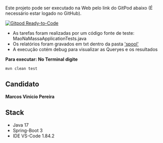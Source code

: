 Este projeto pode ser executado na Web pelo link do GitPod abaixo (É necessário estar logado no GitHub).

[![Gitpod Ready-to-Code](https://img.shields.io/badge/Gitpod-Ready--to--Code-blue?logo=gitpod)](https://gitpod.io/#https://github.com/MarcosVP-Fatec/tst231205-iniflex)
    
* As tarefas foram realizadas por um código fonte de teste: MaoNaMassaApplicationTests.java
* Os relatórios foram gravados em txt dentro da pasta ['spool'](https://github.com/MarcosVP-Fatec/tst231205-iniflex/tree/master/spool)
* A execução cotém debug para visualizar as Queryes e os resultados
    
**Para executar: No Terminal digite**

    mvn clean test

## Candidato
**Marcos Vinicio Pereira**

## Stack
* Java 17
* Spring-Boot 3
* IDE VS-Code 1.84.2
